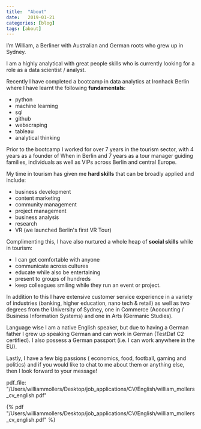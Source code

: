 ```yaml
---
title:  "About"
date:   2019-01-21
categories: [blog]
tags: [about]
---
```

I’m William, a Berliner with Australian and German roots who grew up in Sydney.

I am a highly analytical with great people skills who is currently looking for a role as a data scientist / analyst.

Recently I have completed a bootcamp in data analytics at Ironhack Berlin where I have learnt the following **fundamentals**:

* python
* machine learning
* sql
* github
* webscraping
* tableau
* analytical thinking

Prior to the bootcamp I worked for over 7 years in the tourism sector, with 4 years as a founder of When in Berlin and 7 years as a tour manager guiding families, individuals as well as VIPs across Berlin and central Europe.

My time in tourism has given me **hard skills** that can be broadly applied and include:

* business development
* content marketing
* community management
* project management
* business analysis
* research
* VR (we launched Berlin's first VR Tour) 

Complimenting this, I have also nurtured a whole heap of **social skills** while in tourism: 

* I can get comfortable with anyone 
* communicate across cultures 
* educate while also be entertaining
* present to groups of hundreds
* keep colleagues smiling while they run an event or project.

In addition to this I have extensive customer service experience in a variety of industries (banking, higher education, nano tech & retail) as well as two degrees from the University of Sydney, one in Commerce (Accounting / Business Information Systems) and one in Arts (Germanic Studies).

Language wise I am a native English speaker, but due to having a German father I grew up speaking German and can work in German (TestDaf C2 certified). I also possess a German passport (i.e. I can work anywhere in the EU).

Lastly, I have a few big passions ( economics, food, football, gaming and politics) and if you would like to chat to me about them or anything else, then I look forward to your message!

pdf_file: "/Users/williammollers/Desktop/job_applications/CV/English/william_mollers_cv_english.pdf"

 {% pdf "/Users/williammollers/Desktop/job_applications/CV/English/william_mollers_cv_english.pdf" %}
